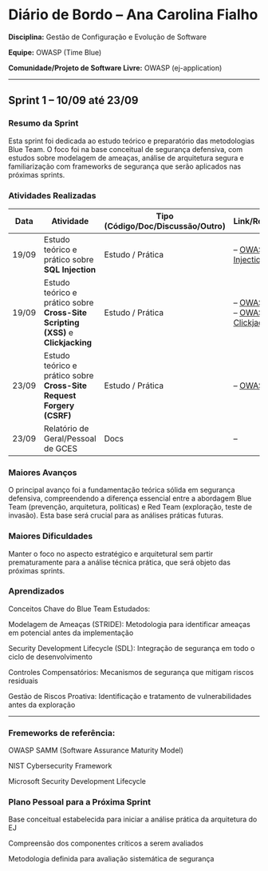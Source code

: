 # Diário de Bordo – Ana Carolina Fialho

**Disciplina:** Gestão de Configuração e Evolução de Software

**Equipe:** OWASP (Time Blue)

**Comunidade/Projeto de Software Livre:** OWASP (ej-application)

-----

## Sprint 1 – 10/09 até 23/09

### Resumo da Sprint

Esta sprint foi dedicada ao estudo teórico e preparatório das metodologias Blue Team. O foco foi na base conceitual de segurança defensiva, com estudos sobre modelagem de ameaças, análise de arquitetura segura e familiarização com frameworks de segurança que serão aplicados nas próximas sprints.

### Atividades Realizadas

| Data  | Atividade                                                            | Tipo (Código/Doc/Discussão/Outro) | Link/Referência                                    | Status    |
| ----- | -------------------------------------------------------------------- | --------------------------------- | -------------------------------------------------- | --------- |
| 19/09 | Estudo teórico e prático sobre **SQL Injection** | Estudo / Prática                  | – [OWASP SQL Injection](https://owasp.org/www-community/attacks/SQL_Injection) | Concluído |
| 19/09 | Estudo teórico e prático sobre **Cross-Site Scripting (XSS)** e **Clickjacking** | Estudo / Prática                  | – [OWASP XSS](https://owasp.org/www-community/attacks/xss/)<br>– [OWASP Clickjacking](https://owasp.org/www-community/attacks/Clickjacking) | Concluído |
| 23/09 | Estudo teórico e prático sobre **Cross-Site Request Forgery (CSRF)** | Estudo / Prática                  | – [OWASP CSRF](https://owasp.org/www-community/attacks/csrf) | Concluído |
| 23/09 | Relatório de Geral/Pessoal de GCES                                   | Docs                              | –                                                  | Concluído |

### Maiores Avanços

O principal avanço foi a fundamentação teórica sólida em segurança defensiva, compreendendo a diferença essencial entre a abordagem Blue Team (prevenção, arquitetura, políticas) e Red Team (exploração, teste de invasão). Esta base será crucial para as análises práticas futuras.

### Maiores Dificuldades

Manter o foco no aspecto estratégico e arquitetural sem partir prematuramente para a análise técnica prática, que será objeto das próximas sprints.


### Aprendizados

Conceitos Chave do Blue Team Estudados:

Modelagem de Ameaças (STRIDE): Metodologia para identificar ameaças em potencial antes da implementação

Security Development Lifecycle (SDL): Integração de segurança em todo o ciclo de desenvolvimento

Controles Compensatórios: Mecanismos de segurança que mitigam riscos residuais

Gestão de Riscos Proativa: Identificação e tratamento de vulnerabilidades antes da exploração

-----
### Fremeworks de referência:
OWASP SAMM (Software Assurance Maturity Model)

NIST Cybersecurity Framework

Microsoft Security Development Lifecycle


### Plano Pessoal para a Próxima Sprint

Base conceitual estabelecida para iniciar a análise prática da arquitetura do EJ

Compreensão dos componentes críticos a serem avaliados

Metodologia definida para avaliação sistemática de segurança